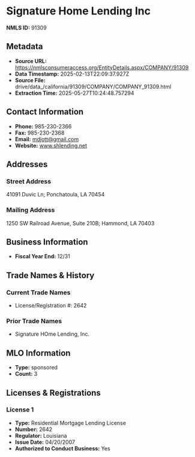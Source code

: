 # Signature Home Lending Inc

**NMLS ID:** 91309

## Metadata
- **Source URL:** https://nmlsconsumeraccess.org/EntityDetails.aspx/COMPANY/91309
- **Data Timestamp:** 2025-02-13T22:09:37.927Z
- **Source File:** drive/data_/california/91309/COMPANY/COMPANY_91309.html
- **Extraction Time:** 2025-05-27T10:24:48.757294

## Contact Information
- **Phone:** 985-230-2366
- **Fax:** 985-230-2368
- **Email:** mdjott@gmail.com
- **Website:** www.shlending.net

## Addresses
### Street Address
41091 Duvic Ln; Ponchatoula, LA 70454

### Mailing Address
1250 SW Railroad Avenue, Suite 210B; Hammond, LA 70403

## Business Information
- **Fiscal Year End:** 12/31

## Trade Names & History
### Current Trade Names
- License/Registration #: 2642

### Prior Trade Names
- Signature HOme Lending, Inc.

## MLO Information
- **Type:** sponsored
- **Count:** 3

## Licenses & Registrations

### License 1
- **Type:** Residential Mortgage Lending License
- **Number:** 2642
- **Regulator:** Louisiana
- **Issue Date:** 04/20/2007
- **Authorized to Conduct Business:** Yes
